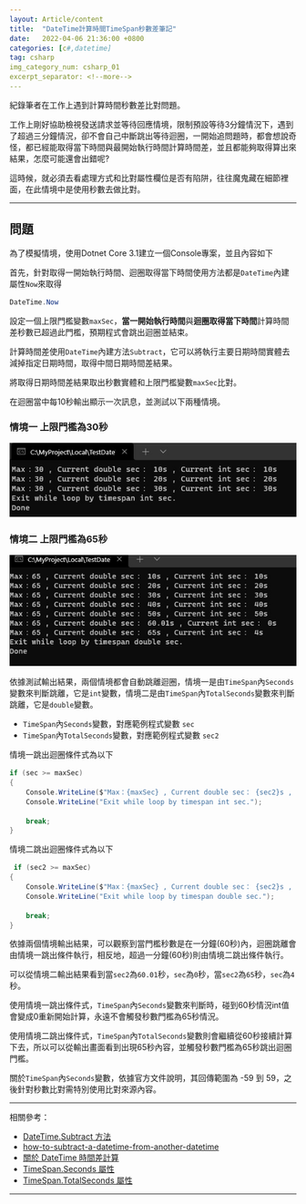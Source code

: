 ```yaml
---
layout: Article/content
title:  "DateTime計算時間TimeSpan秒數差筆記"
date:   2022-04-06 21:36:00 +0800
categories: [c#,datetime]
tag: csharp
img_category_num: csharp_01
excerpt_separator: <!--more-->
---
```


紀錄筆者在工作上遇到計算時間秒數差比對問題。

<!--more-->

工作上剛好協助檢視發送請求並等待回應情境，限制預設等待3分鐘情況下，遇到了超過三分鐘情況，卻不會自己中斷跳出等待迴圈，一開始追問題時，都會想說奇怪，都已經能取得當下時間與最開始執行時間計算時間差，並且都能夠取得算出來結果，怎麼可能還會出錯呢?

這時候，就必須去看處理方式和比對屬性欄位是否有陷阱，往往魔鬼藏在細節裡面，在此情境中是使用秒數去做比對。

---

## 問題

為了模擬情境，使用Dotnet Core 3.1建立一個Console專案，並且內容如下

<script src="https://gist.github.com/s123600g/3bd6b64cdb094d155fd5b647ebdc0df1.js"></script>

首先，針對取得一開始執行時間、迴圈取得當下時間使用方法都是`DateTime`內建屬性`Now`來取得
```csharp
DateTime.Now
```

設定一個上限門檻變數`maxSec`，**當一開始執行時間**與**迴圈取得當下時間**計算時間差秒數已超過此門檻，預期程式會跳出迴圈並結束。 <br/>

計算時間差使用`DateTime`內建方法`Subtract`，它可以將執行主要日期時間實體去減掉指定日期時間，取得中間日期時間差結果。  <br/>

將取得日期時間差結果取出秒數實體和上限門檻變數`maxSec`比對。  <br/>

在迴圈當中每10秒輸出顯示一次訊息，並測試以下兩種情境。

### 情境一 上限門檻為30秒

![](csharp_01.jpg)


### 情境二 上限門檻為65秒

![](csharp_01-02.jpg)


依據測試輸出結果，兩個情境都會自動跳離迴圈，情境一是由`TimeSpan`內`Seconds`變數來判斷跳離，它是`int`變數，情境二是由`TimeSpan`內`TotalSeconds`變數來判斷跳離，它是`double`變數。

* `TimeSpan`內`Seconds`變數，對應範例程式變數 `sec`
* `TimeSpan`內`TotalSeconds`變數，對應範例程式變數 `sec2`

情境一跳出迴圈條件式為以下
```csharp
if (sec >= maxSec)
{
    Console.WriteLine($"Max：{maxSec} , Current double sec： {sec2}s , Current int sec： {sec}s");
    Console.WriteLine("Exit while loop by timespan int sec.");

    break;
}
```

情境二跳出迴圈條件式為以下
```csharp
 if (sec2 >= maxSec)
{
    Console.WriteLine($"Max：{maxSec} , Current double sec： {sec2}s , Current int sec： {sec}s");
    Console.WriteLine("Exit while loop by timespan double sec.");

    break;
}
```

依據兩個情境輸出結果，可以觀察到當門檻秒數是在一分鐘(60秒)內，迴圈跳離會由情境一跳出條件執行，相反地，超過一分鐘(60秒)則由情境二跳出條件執行。

可以從情境二輸出結果看到當`sec2`為`60.01`秒，`sec`為`0`秒，當`sec2`為`65`秒，`sec`為`4`秒。

使用情境一跳出條件式，`TimeSpan`內`Seconds`變數來判斷時，碰到60秒情況int值會變成0重新開始計算，永遠不會觸發秒數門檻為65秒情況。

使用情境二跳出條件式，`TimeSpan`內`TotalSeconds`變數則會繼續從60秒接續計算下去，所以可以從輸出畫面看到出現65秒內容，並觸發秒數門檻為65秒跳出迴圈門檻。

關於`TimeSpan`內`Seconds`變數，依據官方文件說明，其回傳範圍為 -59 到 59，之後針對秒數比對需特別使用比對來源內容。


---

相關參考：
* [DateTime.Subtract 方法](https://docs.microsoft.com/zh-tw/dotnet/api/system.datetime.subtract?view=net-6.0)
* [how-to-subtract-a-datetime-from-another-datetime](https://stackoverflow.com/questions/5177002/how-to-subtract-a-datetime-from-another-datetime)
* [關於 DateTime 時間差計算](https://dotblogs.com.tw/skyline0217/2011/04/21/23269)
* [TimeSpan.Seconds 屬性](https://docs.microsoft.com/zh-tw/dotnet/api/system.timespan.seconds?view=net-6.0)
* [TimeSpan.TotalSeconds 屬性](https://docs.microsoft.com/zh-tw/dotnet/api/system.timespan.totalseconds?view=net-6.0)

---
